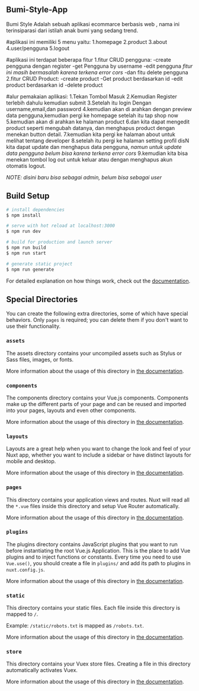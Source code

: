 ## Bumi-Style-App
Bumi Style Adalah sebuah aplikasi ecommarce berbasis web , nama ini terinsiparasi dari istilah anak bumi yang sedang trend.

#aplikasi ini memiliki 5 menu yaitu:
1.homepage
2.product
3.about
4.user/pengguna
5.logout

#aplikasi ini terdapat beberapa fitur
1.fitur CRUD pengguna:
  -create pengguna dengan register 
  -get Pengguna by username
  -edit pengguna *fitur ini masih bermasalah karena terkena error cors*
  -dan fitu delete pengguna
2.fitur CRUD Product:
  -create product
  -Get product berdasarkan id
  -edit product berdasarkan id
  -delete product

#alur pemakaian aplikasi:
1.Tekan Tombol Masuk 
2.Kemudian Register terlebih dahulu kemudian submit
3.Setelah itu login Dengan username,email,dan password
4.kemudian akan di arahkan dengan preview data pengguna,kemudian pergi ke homepage setelah itu tap shop now
5.kemudian akan di arahkan ke halaman product 
6.dan kita dapat mengedit product seperti mengubah datanya, dan menghapus product dengan menekan button detail.
7.kemudian kita pergi ke halaman about untuk melihat tentang developer
8.setelah itu pergi ke halaman setting profil disN kita dapat update dan menghapus data pengguna, *namun untuk update data pengguna belum bisa karena terkena error cors*
9.kemudian kita bisa menekan tombol log out untuk keluar atau dengan menghapus akun otomatis logout.

*NOTE: disini baru bisa sebagai admin, belum bisa sebagai user*

## Build Setup

```bash
# install dependencies
$ npm install

# serve with hot reload at localhost:3000
$ npm run dev

# build for production and launch server
$ npm run build
$ npm run start

# generate static project
$ npm run generate
```

For detailed explanation on how things work, check out the [documentation](https://nuxtjs.org).

## Special Directories

You can create the following extra directories, some of which have special behaviors. Only `pages` is required; you can delete them if you don't want to use their functionality.

### `assets`

The assets directory contains your uncompiled assets such as Stylus or Sass files, images, or fonts.

More information about the usage of this directory in [the documentation](https://nuxtjs.org/docs/2.x/directory-structure/assets).

### `components`

The components directory contains your Vue.js components. Components make up the different parts of your page and can be reused and imported into your pages, layouts and even other components.

More information about the usage of this directory in [the documentation](https://nuxtjs.org/docs/2.x/directory-structure/components).

### `layouts`

Layouts are a great help when you want to change the look and feel of your Nuxt app, whether you want to include a sidebar or have distinct layouts for mobile and desktop.

More information about the usage of this directory in [the documentation](https://nuxtjs.org/docs/2.x/directory-structure/layouts).


### `pages`

This directory contains your application views and routes. Nuxt will read all the `*.vue` files inside this directory and setup Vue Router automatically.

More information about the usage of this directory in [the documentation](https://nuxtjs.org/docs/2.x/get-started/routing).

### `plugins`

The plugins directory contains JavaScript plugins that you want to run before instantiating the root Vue.js Application. This is the place to add Vue plugins and to inject functions or constants. Every time you need to use `Vue.use()`, you should create a file in `plugins/` and add its path to plugins in `nuxt.config.js`.

More information about the usage of this directory in [the documentation](https://nuxtjs.org/docs/2.x/directory-structure/plugins).

### `static`

This directory contains your static files. Each file inside this directory is mapped to `/`.

Example: `/static/robots.txt` is mapped as `/robots.txt`.

More information about the usage of this directory in [the documentation](https://nuxtjs.org/docs/2.x/directory-structure/static).

### `store`

This directory contains your Vuex store files. Creating a file in this directory automatically activates Vuex.

More information about the usage of this directory in [the documentation](https://nuxtjs.org/docs/2.x/directory-structure/store).
